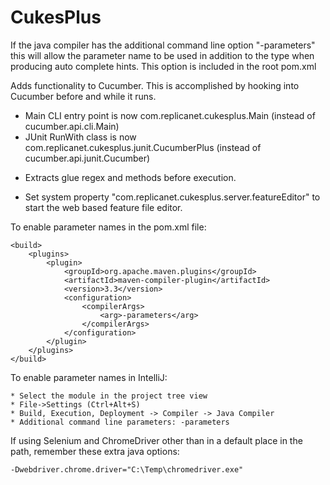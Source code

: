 CukesPlus
=========

If the java compiler has the additional command line option "-parameters" this will allow the parameter name to be used in addition to the type when producing auto complete hints.
This option is included in the root pom.xml

Adds functionality to Cucumber. This is accomplished by hooking into Cucumber before and while it runs.

- Main CLI entry point is now com.replicanet.cukesplus.Main (instead of cucumber.api.cli.Main)
- JUnit RunWith class is now com.replicanet.cukesplus.junit.CucumberPlus (instead of cucumber.api.junit.Cucumber)

* Extracts glue regex and methods before execution.

* Set system property "com.replicanet.cukesplus.server.featureEditor" to start the web based feature file editor.

To enable parameter names in the pom.xml file:

	<build>
		<plugins>
			<plugin>
				<groupId>org.apache.maven.plugins</groupId>
				<artifactId>maven-compiler-plugin</artifactId>
				<version>3.3</version>
				<configuration>
					<compilerArgs>
						<arg>-parameters</arg>
					</compilerArgs>
				</configuration>
			</plugin>
		</plugins>
	</build>


To enable parameter names in IntelliJ:

	* Select the module in the project tree view
	* File->Settings (Ctrl+Alt+S)
	* Build, Execution, Deployment -> Compiler -> Java Compiler
	* Additional command line parameters: -parameters



If using Selenium and ChromeDriver other than in a default place in the path, remember these extra java options:

    -Dwebdriver.chrome.driver="C:\Temp\chromedriver.exe"

